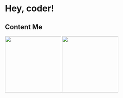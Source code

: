 # Hey, coder! 
## Content Me

<a href="https://github.com/xingrenfan/github-readme-stats" title="Go to Source">
  <img height=180 src="https://github-readme-stats.vercel.app/api?username=xingrenfan&show_icons=true&theme=gotham">
</a>
<a href="https://github.com/anuraghazra/github-readme-stats">
  <img height=180 src="https://github-readme-stats.vercel.app/api/top-langs/?username=xingrenfan&hide=c%23,powershell,java&title_color=2aa889&text_color=99d1ce&icon_color=2bbc8a&bg_color=0c1014&langs_count=8&layout=compact" />
</a>